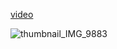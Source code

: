 [video](https://github.com/athakkar1/mithril/assets/73338873/d519cee0-55b5-432d-a1c4-0204b90ec6aa)


![thumbnail_IMG_9883](https://github.com/athakkar1/mithril/assets/96598825/68ff6378-62a2-42a3-8b00-6830995e717e)
